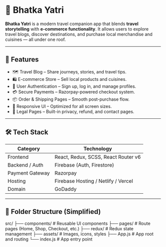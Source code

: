 # 🧭 Bhatka Yatri

**Bhatka Yatri** is a modern travel companion app that blends **travel storytelling** with **e-commerce functionality**. It allows users to explore travel blogs, discover destinations, and purchase local merchandise and cuisines — all under one roof.

---

## 🌟 Features

- 🗺️ Travel Blog – Share journeys, stories, and travel tips.
- 🛍️ E-commerce Store – Sell local products and cuisines.
- 🔐 User Authentication – Sign up, log in, and manage profiles.
- 💳 Secure Payments – Razorpay-powered checkout system.
- 📦 Order & Shipping Pages – Smooth post-purchase flow.
- 📱 Responsive UI – Optimized for all screen sizes.
- 📄 Legal Pages – Built-in privacy, refund, and contact pages.

---

## 🛠️ Tech Stack

| Category         | Technology                         |
|------------------|-------------------------------------|
| Frontend         | React, Redux, SCSS, React Router v6 |
| Backend / Auth   | Firebase (Auth, Firestore)          |
| Payment Gateway  | Razorpay                           |
| Hosting          | Firebase Hosting / Netlify / Vercel |
| Domain           | GoDaddy                             |

---

## 📂 Folder Structure (Simplified)

src/
├── components/ # Reusable UI components
├── pages/ # Route pages (Home, Shop, Checkout, etc.)
├── redux/ # Redux state management
├── assets/ # Images, icons, styles
├── App.js # App root and routing
└── index.js # App entry point
